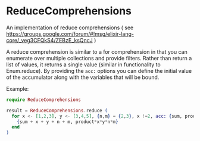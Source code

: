 ReduceComprehensions
====================

An implementation of reduce comprehensions ( see https://groups.google.com/forum/#!msg/elixir-lang-core/_veg3CFQkS4/ZEBzE_ksQncJ )

A reduce comprehension is similar to a for comprehension in that you can enumerate over multiple collections and provide filters. Rather than return a list of values, it returns a single value (similar in functionality to Enum.reduce). By providing the `acc:` options you can define the initial value of the accumulator along with the variables that will be bound.

Example:

```elixir
require ReduceComprehensions

result = ReduceComprehensions.reduce (
  for x <- [1,2,3], y <- [3,4,5], {n,m} = {2,3}, x !=2, acc: {sum, product} = {0,1} do
    {sum + x + y + n + m, product*x*y*n*m}
  end
)
```
